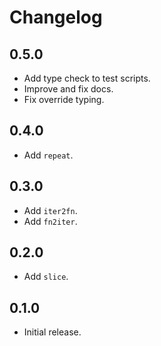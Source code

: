 # Changelog

## 0.5.0

- Add type check to test scripts.
- Improve and fix docs.
- Fix override typing.

## 0.4.0

- Add `repeat`.

## 0.3.0

- Add `iter2fn`.
- Add `fn2iter`.

## 0.2.0

- Add `slice`.

## 0.1.0

- Initial release.
